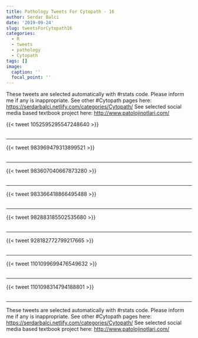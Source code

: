 ```yaml
---
title: Pathology Tweets For Cytopath - 16
author: Serdar Balci
date: '2019-09-24'
slug: tweetsForCytopath16
categories:
  - R
  - tweets
  - pathology
  - Cytopath
tags: []
image:
  caption: ''
  focal_point: ''
---
```



These tweets are selected automatically with #rstats code. Please inform me if any is inappropriate.
See other #Cytopath pages here: https://serdarbalci.netlify.com/categories/Cytopath/ 
See selected social media based textbook project here: http://www.patolojinotlari.com/

{{< tweet 1052595295547248640 >}}
<br>
<br>
<hr>
{{< tweet 983969479313899521 >}}
<br>
<br>
<hr>
{{< tweet 983607040667873280 >}}
<br>
<br>
<hr>
{{< tweet 983366418866495488 >}}
<br>
<br>
<hr>
{{< tweet 982883185502535680 >}}
<br>
<br>
<hr>
{{< tweet 928182772799217665 >}}
<br>
<br>
<hr>
{{< tweet 1101099699476549632 >}}
<br>
<br>
<hr>
{{< tweet 1101098314794188801 >}}
<br>
<br>
<hr>


These tweets are selected automatically with #rstats code. Please inform me if any is inappropriate.
See other #Cytopath pages here: https://serdarbalci.netlify.com/categories/Cytopath/ 
See selected social media based textbook project here: http://www.patolojinotlari.com/
